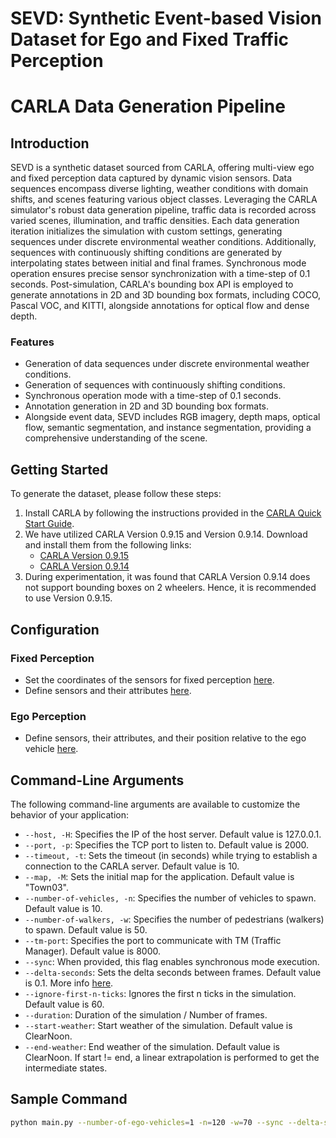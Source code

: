 # SEVD: Synthetic Event-based Vision Dataset for Ego and Fixed Traffic Perception

# CARLA Data Generation Pipeline

## Introduction

SEVD is a synthetic dataset sourced from CARLA, offering multi-view ego and fixed perception data captured by dynamic vision sensors. Data sequences encompass diverse lighting, weather conditions with domain shifts, and scenes featuring various object classes. Leveraging the CARLA simulator's robust data generation pipeline, traffic data is recorded across varied scenes, illumination, and traffic densities. Each data generation iteration initializes the simulation with custom settings, generating sequences under discrete environmental weather conditions. Additionally, sequences with continuously shifting conditions are generated by interpolating states between initial and final frames. Synchronous mode operation ensures precise sensor synchronization with a time-step of 0.1 seconds. Post-simulation, CARLA's bounding box API is employed to generate annotations in 2D and 3D bounding box formats, including COCO, Pascal VOC, and KITTI, alongside annotations for optical flow and dense depth.

### Features

- Generation of data sequences under discrete environmental weather conditions.
- Generation of sequences with continuously shifting conditions.
- Synchronous operation mode with a time-step of 0.1 seconds.
- Annotation generation in 2D and 3D bounding box formats.
- Alongside event data, SEVD includes RGB imagery, depth maps, optical flow, semantic segmentation, and instance segmentation, providing a comprehensive understanding of the scene.

## Getting Started

To generate the dataset, please follow these steps:

1. Install CARLA by following the instructions provided in the [CARLA Quick Start Guide](https://carla.readthedocs.io/en/latest/start_quickstart/).
2. We have utilized CARLA Version 0.9.15 and Version 0.9.14. Download and install them from the following links:
   - [CARLA Version 0.9.15](https://carla.org/2023/11/10/release-0.9.15/)
   - [CARLA Version 0.9.14](https://carla.org/2022/12/23/release-0.9.14/)
3. During experimentation, it was found that CARLA Version 0.9.14 does not support bounding boxes on 2 wheelers. Hence, it is recommended to use Version 0.9.15.

## Configuration

### Fixed Perception

- Set the coordinates of the sensors for fixed perception [here](https://github.com/eventbasedvision/SEVD/blob/main/carla/config/sensors-cordinates-fixed-perception.json).
- Define sensors and their attributes [here](https://github.com/eventbasedvision/SEVD/blob/main/carla/config/sensors-fixed-perception.json).

### Ego Perception

- Define sensors, their attributes, and their position relative to the ego vehicle [here](https://github.com/eventbasedvision/SEVD/blob/main/carla/config/sensors.json).

## Command-Line Arguments

The following command-line arguments are available to customize the behavior of your application:

- `--host, -H`: Specifies the IP of the host server. Default value is 127.0.0.1.
- `--port, -p`: Specifies the TCP port to listen to. Default value is 2000.
- `--timeout, -t`: Sets the timeout (in seconds) while trying to establish a connection to the CARLA server. Default value is 10.
- `--map, -M`: Sets the initial map for the application. Default value is "Town03".
- `--number-of-vehicles, -n`: Specifies the number of vehicles to spawn. Default value is 10.
- `--number-of-walkers, -w`: Specifies the number of pedestrians (walkers) to spawn. Default value is 50.
- `--tm-port`: Specifies the port to communicate with TM (Traffic Manager). Default value is 8000.
- `--sync`: When provided, this flag enables synchronous mode execution.
- `--delta-seconds`: Sets the delta seconds between frames. Default value is 0.1. More info [here](https://carla.readthedocs.io/en/latest/adv_synchrony_timestep/).
- `--ignore-first-n-ticks`: Ignores the first n ticks in the simulation. Default value is 60.
- `--duration`: Duration of the simulation / Number of frames.
- `--start-weather`: Start weather of the simulation. Default value is ClearNoon.
- `--end-weather`: End weather of the simulation. Default value is ClearNoon. If start != end, a linear extrapolation is performed to get the intermediate states.

## Sample Command

```bash
python main.py --number-of-ego-vehicles=1 -n=120 -w=70 --sync --delta-seconds=0.1 --timeout=60 --ignore-first-n-ticks=35 --duration=9000 --start-weather=ClearNoon --end-weather=ClearNight
```
